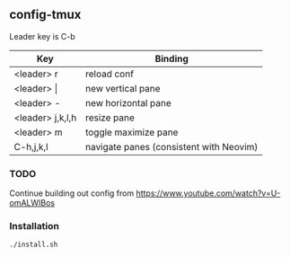 ## config-tmux

Leader key is C-b

| Key | Binding |
|-----|---------|
| \<leader> r | reload conf |
| \<leader> \| | new vertical pane |
| \<leader> - | new horizontal pane |
| \<leader> j,k,l,h | resize pane |
| \<leader> m | toggle maximize pane |
| C-h,j,k,l | navigate panes (consistent with Neovim) |

### TODO

Continue building out config from https://www.youtube.com/watch?v=U-omALWIBos 

### Installation 

    ./install.sh

